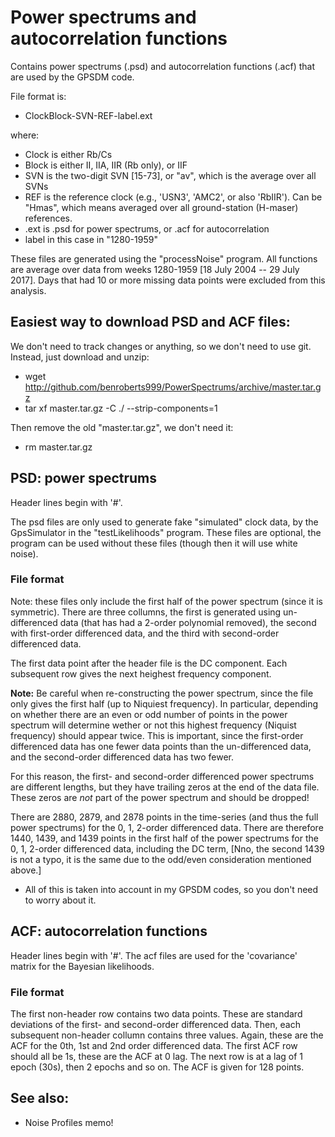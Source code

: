 # Power spectrums and autocorrelation functions

Contains power spectrums (.psd) and autocorrelation functions (.acf) that are used by the GPSDM code.

File format is:
  * ClockBlock-SVN-REF-label.ext

where:
  * Clock is either Rb/Cs
  * Block is either II, IIA, IIR (Rb only), or IIF
  * SVN is the two-digit SVN [15-73], or "av", which is the average over all SVNs
  * REF is the reference clock (e.g., 'USN3', 'AMC2', or also 'RbIIR'). Can be "Hmas", which means averaged over all ground-station (H-maser) references.
  * .ext is .psd for power spectrums, or .acf for autocorrelation
  * label in this case in "1280-1959"

These files are generated using the "processNoise" program.
All functions are average over data from weeks 1280-1959 [18 July 2004 -- 29 July 2017].
Days that had 10 or more missing data points were excluded from this analysis.

## Easiest way to download PSD and ACF files:

We don't need to track changes or anything, so we don't need to use git. Instead, just download and unzip:
  * wget http://github.com/benroberts999/PowerSpectrums/archive/master.tar.gz
  * tar xf master.tar.gz -C ./ --strip-components=1

Then remove the old "master.tar.gz", we don't need it:
  * rm master.tar.gz
  
## PSD: power spectrums

Header lines begin with '#'.

The psd files are only used to generate fake "simulated" clock data, by the GpsSimulator in the "testLikelihoods" program.
These files are optional, the program can be used without these files (though then it will use white noise).


### File format

Note: these files only include the first half of the power spectrum (since it is symmetric).
There are three collumns, the first is generated using un-differenced data (that has had a 2-order polynomial removed), the second with first-order differenced data, and the third with second-order differenced data.

The first data point after the header file is the DC component. Each subsequent row gives the next heighest frequency component.

**Note:** Be careful when re-constructing the power spectrum, since the file only gives the first half (up to Niquiest frequency). In particular, depending on whether there are an even or odd number of points in the power spectrum will determine wether or not this highest frequency (Niquist frequency) should appear twice.
This is important, since the first-order differenced data has one fewer data points than the un-differenced data, and the second-order differenced data has two fewer.

For this reason, the first- and second-order differenced power spectrums are different lengths, but they have trailing zeros at the end of the data file.
These zeros are _not_ part of the power spectrum and should be dropped!

There are 2880, 2879, and 2878 points in the time-series (and thus the full power spectrums) for the 0, 1, 2-order differenced data.
There are therefore 1440, 1439, and 1439 points in the first half of the power spectrums for the 0, 1, 2-order differenced data, including the DC term, [Nno, the second 1439 is not a typo, it is the same due to the odd/even consideration mentioned above.]

  * All of this is taken into account in my GPSDM codes, so you don't need to worry about it.


## ACF: autocorrelation functions

Header lines begin with '#'.
The acf files are used for the 'covariance' matrix for the Bayesian likelihoods.

### File format

The first non-header row contains two data points.
These are standard deviations of the first- and second-order differenced data.
Then, each subsequent non-header collumn contains three values. Again, these are the ACF for the 0th, 1st and 2nd order differenced data.
The first ACF row should all be 1s, these are the ACF at 0 lag.
The next row is at a lag of 1 epoch (30s), then 2 epochs and so on.
The ACF is given for 128 points.



## See also:
  * Noise Profiles memo!



